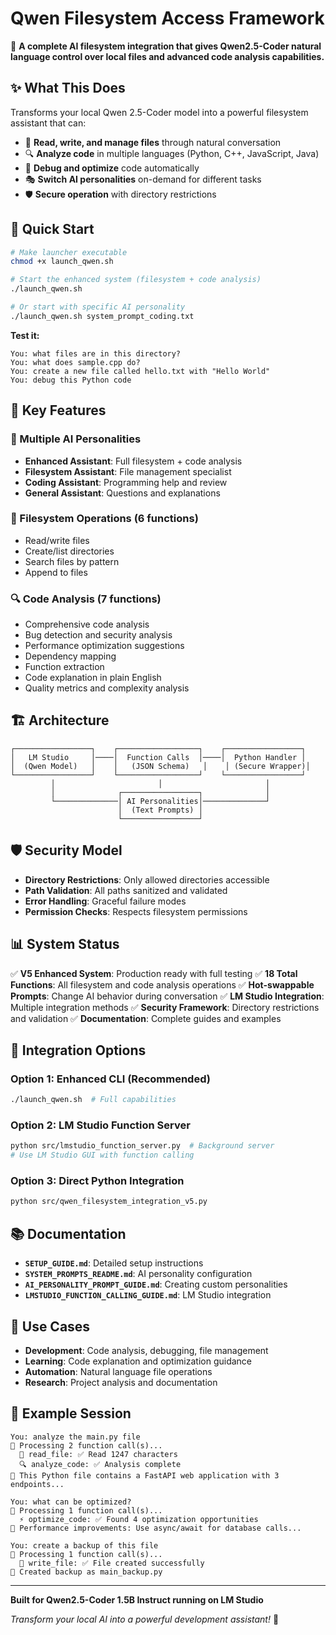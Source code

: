 # Qwen Filesystem Access Framework

🚀 **A complete AI filesystem integration that gives Qwen2.5-Coder natural language control over local files and advanced code analysis capabilities.**

## ✨ What This Does

Transforms your local Qwen 2.5-Coder model into a powerful filesystem assistant that can:

- 📁 **Read, write, and manage files** through natural conversation
- 🔍 **Analyze code** in multiple languages (Python, C++, JavaScript, Java)
- 🐛 **Debug and optimize** code automatically
- 🎭 **Switch AI personalities** on-demand for different tasks
- 🛡️ **Secure operation** with directory restrictions

## 🎯 Quick Start

```bash
# Make launcher executable
chmod +x launch_qwen.sh

# Start the enhanced system (filesystem + code analysis)
./launch_qwen.sh

# Or start with specific AI personality
./launch_qwen.sh system_prompt_coding.txt
```

**Test it:**
```
You: what files are in this directory?
You: what does sample.cpp do?
You: create a new file called hello.txt with "Hello World"
You: debug this Python code
```

## 🌟 Key Features

### **🤖 Multiple AI Personalities**
- **Enhanced Assistant**: Full filesystem + code analysis
- **Filesystem Assistant**: File management specialist  
- **Coding Assistant**: Programming help and review
- **General Assistant**: Questions and explanations

### **📁 Filesystem Operations (6 functions)**
- Read/write files
- Create/list directories
- Search files by pattern
- Append to files

### **🔍 Code Analysis (7 functions)**
- Comprehensive code analysis
- Bug detection and security analysis
- Performance optimization suggestions
- Dependency mapping
- Function extraction
- Code explanation in plain English
- Quality metrics and complexity analysis

## 🏗️ Architecture

```
┌─────────────────┐    ┌──────────────────┐    ┌─────────────────┐
│   LM Studio     │────│  Function Calls  │────│  Python Handler │
│  (Qwen Model)   │    │   (JSON Schema)   │    │ (Secure Wrapper)│
└─────────────────┘    └──────────────────┘    └─────────────────┘
         │                       │                       │
         │              ┌─────────────────┐              │
         └──────────────│ AI Personalities│──────────────┘
                        │  (Text Prompts) │
                        └─────────────────┘
```

## 🛡️ Security Model

- **Directory Restrictions**: Only allowed directories accessible
- **Path Validation**: All paths sanitized and validated
- **Error Handling**: Graceful failure modes
- **Permission Checks**: Respects filesystem permissions

## 📊 System Status

✅ **V5 Enhanced System**: Production ready with full testing
✅ **18 Total Functions**: All filesystem and code analysis operations
✅ **Hot-swappable Prompts**: Change AI behavior during conversation
✅ **LM Studio Integration**: Multiple integration methods
✅ **Security Framework**: Directory restrictions and validation
✅ **Documentation**: Complete guides and examples

## 🔧 Integration Options

### **Option 1: Enhanced CLI (Recommended)**
```bash
./launch_qwen.sh  # Full capabilities
```

### **Option 2: LM Studio Function Server**
```bash
python src/lmstudio_function_server.py  # Background server
# Use LM Studio GUI with function calling
```

### **Option 3: Direct Python Integration**
```bash
python src/qwen_filesystem_integration_v5.py
```

## 📚 Documentation

- **`SETUP_GUIDE.md`**: Detailed setup instructions
- **`SYSTEM_PROMPTS_README.md`**: AI personality configuration
- **`AI_PERSONALITY_PROMPT_GUIDE.md`**: Creating custom personalities
- **`LMSTUDIO_FUNCTION_CALLING_GUIDE.md`**: LM Studio integration

## 🎯 Use Cases

- **Development**: Code analysis, debugging, file management
- **Learning**: Code explanation and optimization guidance
- **Automation**: Natural language file operations
- **Research**: Project analysis and documentation

## 🚀 Example Session

```
You: analyze the main.py file
🔧 Processing 2 function call(s)...
  📁 read_file: ✅ Read 1247 characters
  🔍 analyze_code: ✅ Analysis complete
🤖 This Python file contains a FastAPI web application with 3 endpoints...

You: what can be optimized?
🔧 Processing 1 function call(s)...
  ⚡ optimize_code: ✅ Found 4 optimization opportunities
🤖 Performance improvements: Use async/await for database calls...

You: create a backup of this file
🔧 Processing 1 function call(s)...
  📁 write_file: ✅ File created successfully
🤖 Created backup as main_backup.py
```

---

**Built for Qwen2.5-Coder 1.5B Instruct running on LM Studio**

*Transform your local AI into a powerful development assistant!* 🎉
